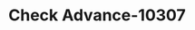 ---
f_zip-code: 37841
f_state-code: TN
title: Check Advance-10307
f_phone: 423-569-3131
f_city-only: Oneida
f_address: Po Box 5552 Oneida
f_location-unique-id: '10307'
slug: check-advance-10307
updated-on: '2024-05-30T13:46:58.046Z'
created-on: '2024-05-30T13:36:59.803Z'
published-on: '2024-05-30T13:54:32.469Z'
f_city-state: cms/city/oneida-tn.md
f_company: cms/company/check-advance.md
f_state: cms/state/tennessee.md
layout: '[payday-loan].html'
tags: payday-loan
---